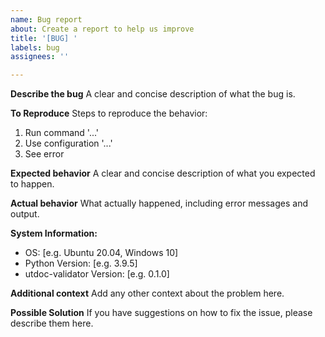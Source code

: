 ```yaml
---
name: Bug report
about: Create a report to help us improve
title: '[BUG] '
labels: bug
assignees: ''

---
```


**Describe the bug**
A clear and concise description of what the bug is.

**To Reproduce**
Steps to reproduce the behavior:
1. Run command '...'
2. Use configuration '...'
3. See error

**Expected behavior**
A clear and concise description of what you expected to happen.

**Actual behavior**
What actually happened, including error messages and output.

**System Information:**
 - OS: [e.g. Ubuntu 20.04, Windows 10]
 - Python Version: [e.g. 3.9.5]
 - utdoc-validator Version: [e.g. 0.1.0]

**Additional context**
Add any other context about the problem here.

**Possible Solution**
If you have suggestions on how to fix the issue, please describe them here.